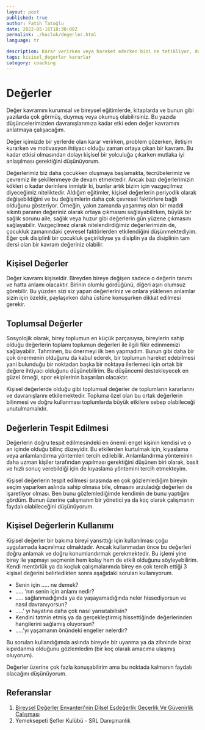 ```yaml
---
layout: post
published: true
author: Fatih Tatoğlu
date: 2022-05-16T18:30:00Z
permalink: ./kocluk/degerler.html
language: tr

description: Karar verirken veya hareket ederken bizi ne tetikliyor, durduruyor ya da harekete geçiriyor?
tags: kisisel_degerler kararlar
category: coaching
---
```


# Değerler

Değer kavramını kurumsal ve bireysel eğitimlerde, kitaplarda ve bunun gibi yazılarda çok görmüş, duymuş veya okumuş olabilirsiniz. Bu yazıda düşüncelerimizden davranışlarımıza kadar etki eden değer kavramını anlatmaya çalışacağım.

Değer içimizde bir yerlerde olan karar verirken, problem çözerken, iletişim kurarken ve motivasyon ihtiyacı olduğu zaman ortaya çıkan bir kavram. Bu kadar etkisi olmasından dolayı kişisel bir yolculuğa çıkarken mutlaka iyi anlaşılması gerektiğini düşünüyorum.

Değerlerimiz biz daha çocukken oluşmaya başlamakta, tecrübelerimiz ve çevremiz ile şekillenmeye de devam etmektedir. Ancak bazı değerlerimizin kökleri o kadar derinlere inmiştir ki, bunlar artık bizim için vazgeçilmez diyeceğimiz niteliktedir. Aldığım eğitimler, kişisel değerlerin periyodik olarak değişebildiğini ve bu değişimlerin daha çok çevresel faktörlere bağlı olduğunu gösteriyor. Örneğin, yakın zamanda yaşanmış olan bir maddi sıkıntı paranın değeriniz olarak ortaya çıkmasını sağlayabilirken, büyük bir sağlık sorunu aile, sağlık veya huzur gibi değerlerin gün yüzene çıkmasını sağlayabilir. Vazgeçilmez olarak nitelendirdiğimiz değerlerimizin de, çocukluk zamanındaki çevresel faktörlerden etkilendiğini düşünmektediyim. Eğer çok disiplinli bir çocukluk geçirildiyse ya disiplin ya da disiplinin tam dersi olan bir kavram değeriniz olabilir.

## Kişisel Değerler

Değer kavramı kişiseldir. Bireyden bireye değişen sadece o değerin tanımı ve hatta anlamı olacaktır. Birinin olumlu gördüğünü, diğeri aşırı olumsuz görebilir. Bu yüzden sizi siz yapan değerleriniz ve onlara yüklenen anlamlar sizin için özeldir, paylaşırken daha üstüne konuşurken dikkat edilmesi gerekir.

## Toplumsal Değerler

Sosyolojik olarak, birey toplumun en küçük parçasıysa, bireylerin sahip olduğu değerlerin toplamı toplumun değerleri ile ilgili fikir edinmemizi sağlayabilir. Tahminen, bu önermeyi ilk ben yapmadım. Bunun gibi daha bir çok önermenin olduğunu da kabul ederek, bir toplumun hareket edebilmesi yani bulunduğu bir noktadan başka bir noktaya ilerlemesi için ortak bir değere ihtiyacı olduğunu düşünebilirim. Bu düşüncemi destekleyecek en güzel örneği, spor ekiplerinin başarıları olacaktır.

Kişisel değerlerde olduğu gibi toplumsal değerler de toplumların kararlarını ve davranışlarını etkilemektedir. Topluma özel olan bu ortak değerlerin bilinmesi ve doğru kullanması toplumlarda büyük etkilere sebep olabileceği unutulmamalıdır.

## Değerlerin Tespit Edilmesi

Değerlerin doğru tespit edilmesindeki en önemli engel kişinin kendisi ve o an içinde olduğu bilinç düzeyidir. Bu etkilerden kurtulmak için, kıyaslama veya anlamlandırma yöntemleri tercih edilebilir. Anlamlandırma yönteminin daha uzman kişiler tarafından yapılması gerektiğini düşünen biri olarak, basit ve hızlı sonuç verebildiği için de kıyaslama yöntemini tercih etmekteyim.

Kişisel değerlerin tespit edilmesi sırasında en çok gözlemlediğim bireyin seçim yaparken aslında sahip olmasa bile, olmasını arzuladığı değerleri de işaretliyor olması. Ben bunu gözlemlediğimde kendimin de bunu yaptığını gördüm. Bunun üzerine çalışmanın bir yönetici ya da koç olarak çalışmanın faydalı olabileceğini düşünüyorum.

## Kişisel Değerlerin Kullanımı

Kişisel değerler bir bakıma bireyi yansıttığı için kullanılması çoğu uygulamada kaçınılmaz olmaktadır. Ancak kullanmadan önce bu değerleri doğru anlamak ve doğru konumlandırmak gerekmektedir. Bu işlemi yine birey ile yapmayı seçmenin hem kolay hem de etkili olduğunu söyleyebilirim. Kendi mentörlük ya da koçluk çalışmalarımda birey en çok tercih ettiği 3 kişisel değerini belirledikten sonra aşağıdaki soruları kullanıyorum.

- Senin için ..... ne demek?
- ..... 'nın senin için anlamı nedir?
- ..... sağlanmadığında ya da yaşayamadığında neler hissediyorsun ve nasıl davranıyorsun?
- .....' yı hayatına daha çok nasıl yansıtabilisin?
- Kendini tatmin etmiş ya da gerçekleştirmiş hissettiğinde değerlerinden hangilerini sağlamış oluyorsun?
- .....'yı yaşamanın önündeki engeller nelerdir?

Bu soruları kullandığımda aslında bireyde bir uyanma ya da zihninde biraz kıpırdanma olduğunu gözlemledim (bir koç olarak amacıma ulaşmış oluyorum).

Değerler üzerine çok fazla konuşabilirim ama bu noktada kalmanın faydalı olacağını düşünüyorum.

## Referanslar

1. [Bi̇reysel Değerler Envanteri̇'ni̇n Di̇lsel Eşdeğerli̇k Geçerli̇k Ve Güveni̇rli̇k Çalışması](https://dergipark.org.tr/tr/download/article-file/1783)
2. Yemeksepeti Şefler Kulübü - SRL Danışmanlık
